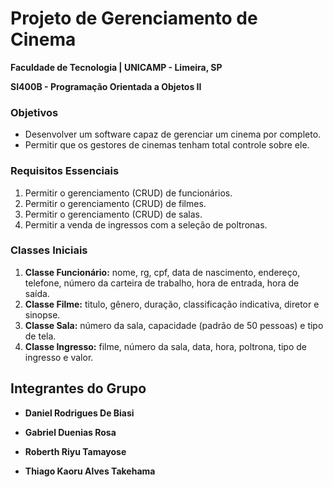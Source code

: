 
# Projeto de Gerenciamento de Cinema

**Faculdade de Tecnologia | UNICAMP - Limeira, SP**

**SI400B - Programação Orientada a Objetos II**




### Objetivos

- Desenvolver um software capaz de gerenciar um cinema por completo.
- Permitir que os gestores de cinemas tenham total controle sobre ele.



### Requisitos Essenciais
1. Permitir o gerenciamento (CRUD) de funcionários.
2. Permitir o gerenciamento (CRUD) de filmes.
3. Permitir o gerenciamento (CRUD) de salas.
4. Permitir a venda de ingressos com a seleção de poltronas.



### Classes Iniciais
1. **Classe Funcionário:** nome, rg, cpf, data de nascimento, endereço, telefone, número da carteira de trabalho, hora de entrada, hora de saída.
2. **Classe Filme:** titulo, gênero, duração, classificação indicativa, diretor e sinopse.
3. **Classe Sala:** número da sala, capacidade (padrão de 50 pessoas) e tipo de tela.
4. **Classe Ingresso:** filme, número da sala, data, hora, poltrona, tipo de ingresso e valor.



## Integrantes do Grupo

* **Daniel Rodrigues De Biasi** 

* **Gabriel Duenias Rosa**

* **Roberth Riyu Tamayose** 

* **Thiago Kaoru Alves Takehama** 


